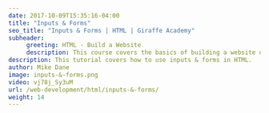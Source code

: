 ```yaml
---
date: 2017-10-09T15:35:16-04:00
title: "Inputs & Forms"
seo_title: "Inputs & Forms | HTML | Giraffe Academy"
subheader:
     greeting: HTML - Build a Website
     description: This course covers the basics of building a website using HTML. Work your way through the videos and we'll teach you everything you need to know to create a basic website!
description: This tutorial covers how to use inputs & forms in HTML.
author: Mike Dane
image: inputs-&-forms.png
video: vj78j_Sy3uM
url: /web-development/html/inputs-&-forms/
weight: 14
---
```

